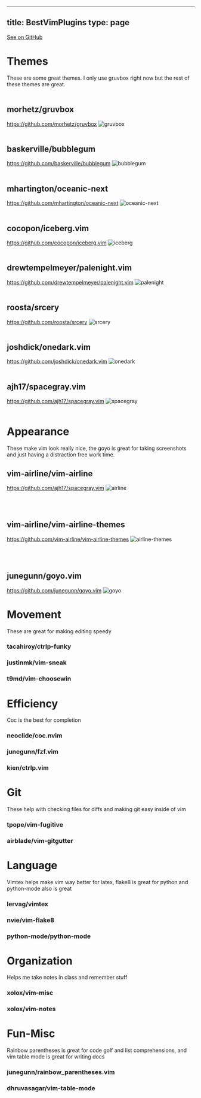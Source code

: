 
---
title: BestVimPlugins
type: page
---

[See on GitHub](https://github.com/jakeroggenbuck/BestVimPlugins/)

# Themes
These are some great themes. I only use gruvbox right now but the rest of these themes are great.
<br><br>
## morhetz/gruvbox
https://github.com/morhetz/gruvbox
![gruvbox](https://github.com/JakeRoggenbuck/BestVimPlugins/blob/master/images/2020-11-02_21-11.png)
<br><br>
## baskerville/bubblegum
https://github.com/baskerville/bubblegum
![bubblegum](https://github.com/JakeRoggenbuck/BestVimPlugins/blob/master/images/2020-11-02_21-12.png)
<br><br>

## mhartington/oceanic-next
https://github.com/mhartington/oceanic-next
![oceanic-next](https://github.com/JakeRoggenbuck/BestVimPlugins/blob/master/images/2020-11-02_21-13.png)
<br><br>

## cocopon/iceberg.vim
https://github.com/cocopon/iceberg.vim
![iceberg](https://github.com/JakeRoggenbuck/BestVimPlugins/blob/master/images/2020-11-02_21-13_1.png)
<br><br>

## drewtempelmeyer/palenight.vim
https://github.com/drewtempelmeyer/palenight.vim
![palenight](https://github.com/JakeRoggenbuck/BestVimPlugins/blob/master/images/2020-11-02_21-13_2.png)
<br><br>

## roosta/srcery
https://github.com/roosta/srcery
![srcery](https://github.com/JakeRoggenbuck/BestVimPlugins/blob/master/images/2020-11-02_21-14.png)
<br><br>

## joshdick/onedark.vim
https://github.com/joshdick/onedark.vim
![onedark](https://github.com/JakeRoggenbuck/BestVimPlugins/blob/master/images/2020-11-02_21-14_1.png)
<br><br>

## ajh17/spacegray.vim
https://github.com/ajh17/spacegray.vim
![spacegray](https://github.com/JakeRoggenbuck/BestVimPlugins/blob/master/images/2020-11-02_21-15.png)
<br><br>

# Appearance
These make vim look really nice, the goyo is great for taking screenshots and just having a distraction free work time.
## vim-airline/vim-airline
https://github.com/ajh17/spacegray.vim
![airline](https://github.com/JakeRoggenbuck/BestVimPlugins/blob/master/images/airline.png)

<br><br>
## vim-airline/vim-airline-themes
https://github.com/vim-airline/vim-airline-themes
![airline-themes](https://github.com/JakeRoggenbuck/BestVimPlugins/blob/master/images/2020-11-02_22-05.png)

<br><br>
## junegunn/goyo.vim
https://github.com/junegunn/goyo.vim
![goyo](https://github.com/JakeRoggenbuck/BestVimPlugins/blob/master/images/2020-11-02_21-44.png)

# Movement
These are great for making editing speedy
### tacahiroy/ctrlp-funky
### justinmk/vim-sneak
### t9md/vim-choosewin

# Efficiency
Coc is the best for completion
### neoclide/coc.nvim
### junegunn/fzf.vim
### kien/ctrlp.vim

# Git
These help with checking files for diffs and making git easy inside of vim
### tpope/vim-fugitive
### airblade/vim-gitgutter

# Language
Vimtex helps make vim way better for latex, flake8 is great for python and python-mode also is great
### lervag/vimtex
### nvie/vim-flake8
### python-mode/python-mode

# Organization
Helps me take notes in class and remember stuff
### xolox/vim-misc
### xolox/vim-notes

# Fun-Misc
Rainbow parentheses is great for code golf and list comprehensions, and vim table mode is great for writing docs
### junegunn/rainbow_parentheses.vim
### dhruvasagar/vim-table-mode
